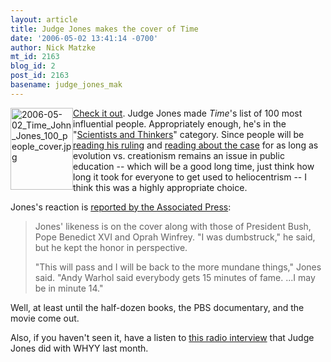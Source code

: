 ```yaml
---
layout: article
title: Judge Jones makes the cover of Time
date: '2006-05-02 13:41:14 -0700'
author: Nick Matzke
mt_id: 2163
blog_id: 2
post_id: 2163
basename: judge_jones_mak
---
```

[<img src="/PT/uploads/2006/2006-05-02_Time_John_Jones_100_people_cover-thumb.jpg" alt="2006-05-02_Time_John_Jones_100_people_cover.jpg" width="100" height="131" style="float:left;" />](/uploads/2006/2006-05-02_Time_John_Jones_100_people_cover.jpg)[Check it out](http://www.time.com/time/magazine/article/0,9171,1187265,00.html).  Judge Jones made _Time_'s list of 100 most influential people. Appropriately enough, he's in the "[Scientists and Thinkers](http://www.time.com/time/2006/time100/)" category.  Since people will be [reading his ruling](http://www.talkorigins.org/faqs/dover/kitzmiller_v_dover.html) and [reading about the case](http://www2.ncseweb.org/wp/?page_id=5) for as long as evolution vs. creationism remains an issue in public education -- which will be a good long time, just think how long it took for everyone to get used to heliocentrism -- I think this was a highly appropriate choice.

Jones's reaction is [reported by the Associated Press](http://www.centredaily.com/mld/centredaily/news/14480518.htm):

> Jones' likeness is on the cover along with those of President Bush, Pope Benedict XVI and Oprah Winfrey. "I was dumbstruck," he said, but he kept the honor in perspective.
> 
> "This will pass and I will be back to the more mundane things," Jones said. "Andy Warhol said everybody gets 15 minutes of fame. ...I may be in minute 14."

Well, at least until the half-dozen books, the PBS documentary, and the movie come out.

Also, if you haven't seen it, have a listen to [this radio interview](http://www.princeton.edu/~pfmurphy/2006/03/judge-john-e_114308788705741338.html) that Judge Jones did with WHYY last month.
